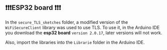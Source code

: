 ## ❗❗❗ESP32 board ❗❗❗
In the `secure_TLS_sketches` folder, a modified version of the `WiFiSecureClient` library was used to use TLS. To use it, in the Arduino IDE you download the **esp32 board** `version 2.0.17`, later versions will not work. 

Also, import the libraries into the `Librarie` folder in the Arduino IDE.
